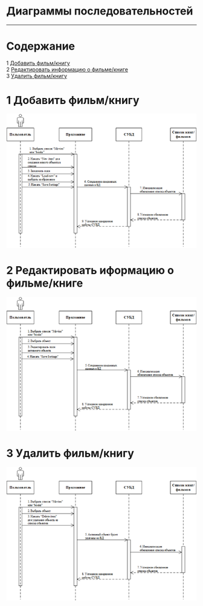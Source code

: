 # Диаграммы последовательностей
---

# Содержание
1 [Добавить фильм/книгу](#add)  
2 [Редактировать информацию о фильме/книге](#edit)  
3 [Удалить фильм/книгу](#delete)

<a name="add"/>

# 1 Добавить фильм/книгу
![Добавить фильм/книгу](../../../Images/System%20design/add(sq).png)

<a name="edit"/>

# 2 Редактировать иформацию о фильме/книге
![Редактировать иформацию о фильме/книге](../../../Images/System%20design/edit(sq).png)

<a name="delete"/>

# 3 Удалить фильм/книгу
![Удалить фильм/книгу](../../../Images/System%20design/delete(sq).png)
